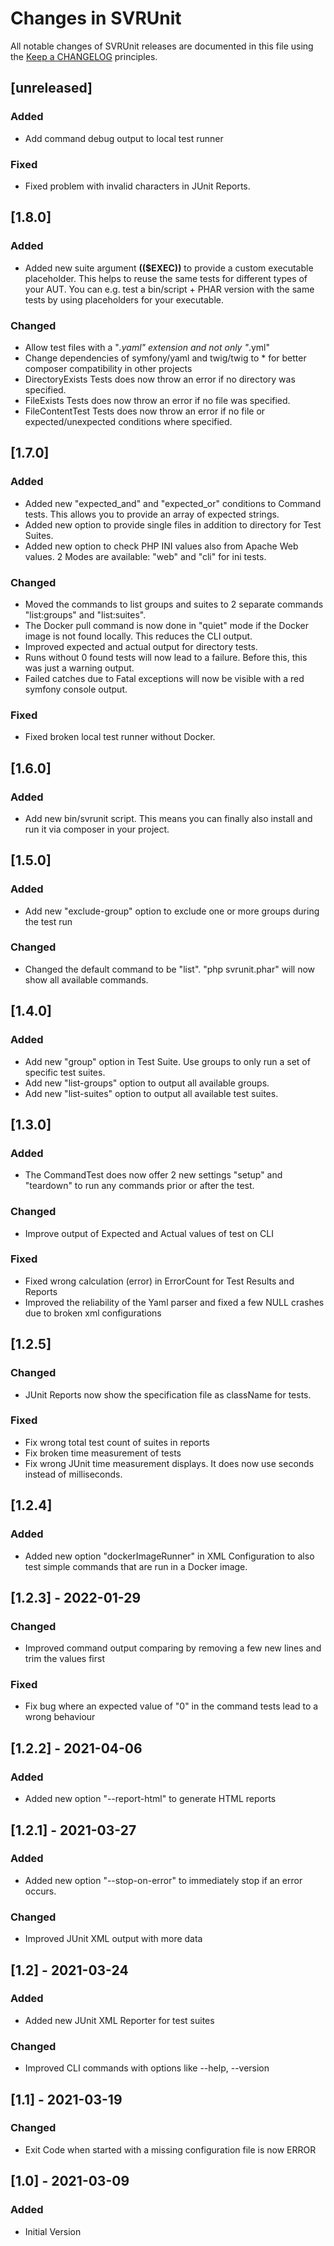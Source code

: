 # Changes in SVRUnit

All notable changes of SVRUnit releases are documented in this file
using the [Keep a CHANGELOG](https://keepachangelog.com/) principles.

## [unreleased]

### Added

- Add command debug output to local test runner

### Fixed

- Fixed problem with invalid characters in JUnit Reports.

## [1.8.0]

### Added

- Added new suite argument **(($EXEC))** to provide a custom executable placeholder. This helps to reuse the same tests for different types of your AUT. You can e.g. test a bin/script + PHAR version with the same tests by using placeholders for your executable.

### Changed

- Allow test files with a "*.yaml" extension and not only "*.yml"
- Change dependencies of symfony/yaml and twig/twig to * for better composer compatibility in other projects
- DirectoryExists Tests does now throw an error if no directory was specified.
- FileExists Tests does now throw an error if no file was specified.
- FileContentTest Tests does now throw an error if no file or expected/unexpected conditions where specified.

## [1.7.0]

### Added

- Added new "expected_and" and "expected_or" conditions to Command tests. This allows you to provide an array of expected strings.
- Added new option to provide single files in addition to directory for Test Suites.
- Added new option to check PHP INI values also from Apache Web values. 2 Modes are available: "web" and "cli" for ini tests.

### Changed

- Moved the commands to list groups and suites to 2 separate commands "list:groups" and "list:suites".
- The Docker pull command is now done in "quiet" mode if the Docker image is not found locally. This reduces the CLI output.
- Improved expected and actual output for directory tests.
- Runs without 0 found tests will now lead to a failure. Before this, this was just a warning output.
- Failed catches due to Fatal exceptions will now be visible with a red symfony console output.

### Fixed

- Fixed broken local test runner without Docker.

## [1.6.0]

### Added

- Add new bin/svrunit script. This means you can finally also install and run it via composer in your project.

## [1.5.0]

### Added

- Add new "exclude-group" option to exclude one or more groups during the test run

### Changed

- Changed the default command to be "list". "php svrunit.phar" will now show all available commands.

## [1.4.0]

### Added

- Add new "group" option in Test Suite. Use groups to only run a set of specific test suites.
- Add new "list-groups" option to output all available groups.
- Add new "list-suites" option to output all available test suites.

## [1.3.0]

### Added

- The CommandTest does now offer 2 new settings "setup" and "teardown" to run any commands prior or after the test.

### Changed

- Improve output of Expected and Actual values of test on CLI

### Fixed

- Fixed wrong calculation (error) in ErrorCount for Test Results and Reports
- Improved the reliability of the Yaml parser and fixed a few NULL crashes due to broken xml configurations

## [1.2.5]

### Changed

- JUnit Reports now show the specification file as className for tests.

### Fixed

- Fix wrong total test count of suites in reports
- Fix broken time measurement of tests
- Fix wrong JUnit time measurement displays. It does now use seconds instead of milliseconds.

## [1.2.4]

### Added

- Added new option "dockerImageRunner" in XML Configuration to also test simple commands that are run in a Docker image.

## [1.2.3] - 2022-01-29

### Changed

- Improved command output comparing by removing a few new lines and trim the values first

### Fixed

- Fix bug where an expected value of "0" in the command tests lead to a wrong behaviour

## [1.2.2] - 2021-04-06

### Added

- Added new option "--report-html" to generate HTML reports

## [1.2.1] - 2021-03-27

### Added

- Added new option "--stop-on-error" to immediately stop if an error occurs.

### Changed

- Improved JUnit XML output with more data

## [1.2] - 2021-03-24

### Added

- Added new JUnit XML Reporter for test suites

### Changed

- Improved CLI commands with options like --help, --version

## [1.1] - 2021-03-19

### Changed

- Exit Code when started with a missing configuration file is now ERROR

## [1.0] - 2021-03-09

### Added

- Initial Version
